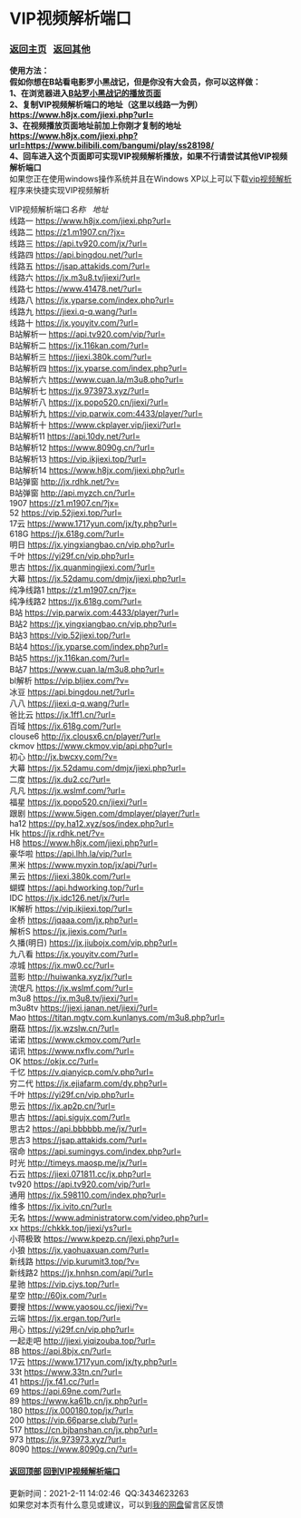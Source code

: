 # <span id="title">VIP视频解析端口</span>

### <span id="begin">[返回主页](https://xkk1.github.io)&nbsp;&nbsp;&nbsp;[返回其他](https://xkk1.github.io/other/)</span>

**使用方法：**  
**假如你想在B站看电影罗小黑战记，但是你没有大会员，你可以这样做：**  
**1、在浏览器进入[B站罗小黑战记的播放页面](https://www.bilibili.com/bangumi/play/ss28198/)**  
**2、复制VIP视频解析端口的地址（这里以线路一为例）https://www.h8jx.com/jiexi.php?url=**  
**3、在视频播放页面地址前加上你刚才复制的地址<https://www.h8jx.com/jiexi.php?url=https://www.bilibili.com/bangumi/play/ss28198/>**  
**4、回车进入这个页面即可实现VIP视频解析播放，如果不行请尝试其他VIP视频解析端口**  
如果您正在使用windows操作系统并且在Windows XP以上可以下载[vip视频解析](https://xkk1.github.io/program/vip-video-resolut.html)程序来快捷实现VIP视频解析  

<span id="vip">VIP视频解析端口</span>*名称&nbsp;&nbsp;&nbsp;地址*  
线路一 https://www.h8jx.com/jiexi.php?url=  
线路二 https://z1.m1907.cn/?jx=  
线路三 https://api.tv920.com/jx/?url=  
线路四 https://api.bingdou.net/?url=  
线路五 https://jsap.attakids.com/?url=  
线路六 https://jx.m3u8.tv/jiexi/?url=  
线路七 https://www.41478.net/?url=  
线路八 https://jx.yparse.com/index.php?url=  
线路九 https://jiexi.q-q.wang/?url=  
线路十 https://jx.youyitv.com/?url=  
B站解析一 https://api.tv920.com/vip/?url=  
B站解析二 https://jx.116kan.com/?url=  
B站解析三 https://jiexi.380k.com/?url=  
B站解析四 https://jx.yparse.com/index.php?url=  
B站解析六 https://www.cuan.la/m3u8.php?url=  
B站解析七 https://jx.973973.xyz/?url=  
B站解析八 https://jx.popo520.cn/jiexi/?url=  
B站解析九 https://vip.parwix.com:4433/player/?url=  
B站解析十 https://www.ckplayer.vip/jiexi/?url=  
B站解析11 https://api.10dy.net/?url=  
B站解析12  https://www.8090g.cn/?url=  
B站解析13 https://vip.ikjiexi.top/?url=  
B站解析14 https://www.h8jx.com/jiexi.php?url=  
B站弹窗 http://jx.rdhk.net/?v=  
B站弹窗 http://api.myzch.cn/?url=  
1907 https://z1.m1907.cn/?jx=  
52 https://vip.52jiexi.top/?url=  
17云 https://www.1717yun.com/jx/ty.php?url=  
618G https://jx.618g.com/?url=  
明日 https://jx.yingxiangbao.cn/vip.php?url=  
千叶 https://yi29f.cn/vip.php?url=  
思古 https://jx.quanmingjiexi.com/?url=  
大幕 https://jx.52damu.com/dmjx/jiexi.php?url=  
纯净线路1 https://z1.m1907.cn/?jx=  
纯净线路2 https://jx.618g.com/?url=  
B站 https://vip.parwix.com:4433/player/?url=  
B站2 https://jx.yingxiangbao.cn/vip.php?url=  
B站3 https://vip.52jiexi.top/?url=  
B站4 https://jx.yparse.com/index.php?url=  
B站5 https://jx.116kan.com/?url=  
B站7 https://www.cuan.la/m3u8.php?url=  
bl解析 https://vip.bljiex.com/?v=  
冰豆 https://api.bingdou.net/?url=  
八八 https://jiexi.q-q.wang/?url=  
爸比云 https://jx.1ff1.cn/?url=  
百域 https://jx.618g.com/?url=  
clouse6 http://jx.clousx6.cn/player/?url=  
ckmov https://www.ckmov.vip/api.php?url=  
初心 http://jx.bwcxy.com/?v=  
大幕 https://jx.52damu.com/dmjx/jiexi.php?url=  
二度 https://jx.du2.cc/?url=  
凡凡 https://jx.wslmf.com/?url=  
福星 https://jx.popo520.cn/jiexi/?url=  
跟剧 https://www.5igen.com/dmplayer/player/?url=  
ha12 https://py.ha12.xyz/sos/index.php?url=  
Hk https://jx.rdhk.net/?v=  
H8 https://www.h8jx.com/jiexi.php?url=  
豪华啦 https://api.lhh.la/vip/?url=  
黑米 https://www.myxin.top/jx/api/?url=  
黑云 https://jiexi.380k.com/?url=  
蝴蝶 https://api.hdworking.top/?url=  
IDC https://jx.idc126.net/jx/?url=  
IK解析 https://vip.ikjiexi.top/?url=  
金桥 https://jqaaa.com/jx.php?url=  
解析S https://jx.jiexis.com/?url=  
久播(明日) https://jx.jiubojx.com/vip.php?url=  
九八看 https://jx.youyitv.com/?url=  
凉城 https://jx.mw0.cc/?url=  
蓝影 http://huiwanka.xyz/jx/?url=  
流氓凡 https://jx.wslmf.com/?url=  
m3u8 https://jx.m3u8.tv/jiexi/?url=  
m3u8tv https://jiexi.janan.net/jiexi/?url=  
Mao https://titan.mgtv.com.kunlanys.com/m3u8.php?url=  
磨菇 https://jx.wzslw.cn/?url=  
诺诺 https://www.ckmov.com/?url=  
诺讯 https://www.nxflv.com/?url=  
OK https://okjx.cc/?url=  
千忆 https://v.qianyicp.com/v.php?url=  
穷二代 https://jx.ejiafarm.com/dy.php?url=  
千叶 https://yi29f.cn/vip.php?url=  
思云 https://jx.ap2p.cn/?url=  
思古 https://api.sigujx.com/?url=  
思古2 https://api.bbbbbb.me/jx/?url=  
思古3 https://jsap.attakids.com/?url=  
宿命 https://api.sumingys.com/index.php?url=  
时光 http://timeys.maosp.me/jx/?url=  
石云 https://jiexi.071811.cc/jx.php?url=  
tv920 https://api.tv920.com/vip/?url=  
通用 https://jx.598110.com/index.php?url=  
维多 https://jx.ivito.cn/?url=  
无名 https://www.administratorw.com/video.php?url=  
xx https://chkkk.top/jiexi/ys?url=  
小蒋极致 https://www.kpezp.cn/jlexi.php?url=  
小狼 https://jx.yaohuaxuan.com/?url=  
新线路 https://vip.kurumit3.top/?v=  
新线路2 https://jx.hnhsn.com/api/?url=  
星驰 https://vip.cjys.top/?url=  
星空 http://60jx.com/?url=  
要搜 https://www.yaosou.cc/jiexi/?v=  
云端 https://jx.ergan.top/?url=  
用心 https://yi29f.cn/vip.php?url=  
一起走吧 http://jiexi.yiqizouba.top/?url=  
8B https://api.8bjx.cn/?url=  
17云 https://www.1717yun.com/jx/ty.php?url=  
33t https://www.33tn.cn/?url=  
41 https://jx.f41.cc/?url=  
69 https://api.69ne.com/?url=  
89 https://www.ka61b.cn/jx.php?url=  
180 https://jx.000180.top/jx/?url=  
200 https://vip.66parse.club/?url=  
517 https://cn.bjbanshan.cn/jx.php?url=  
973 https://jx.973973.xyz/?url=  
8090 https://www.8090g.cn/?url=  

#### [返回顶部](#begin) [回到VIP视频解析端口](#vip)  
<span id="end">更新时间：2021-2-11 14:02:46&nbsp;&nbsp;QQ:3434623263<br>如果您对本页有什么意见或建议，可以到[我的网盘](http://xiaokuku.ys168.com/)留言区反馈<span>
